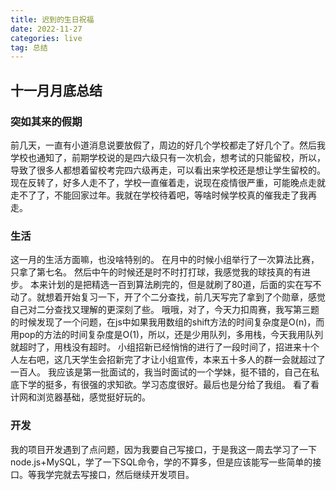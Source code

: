 ```yaml
---
title: 迟到的生日祝福
date: 2022-11-27
categories: live
tag: 总结
---
```


## 十一月月底总结

### 突如其来的假期
前几天，一直有小道消息说要放假了，周边的好几个学校都走了好几个了。然后我学校也通知了，前期学校说的是四六级只有一次机会，想考试的只能留校，所以，导致了很多人都想着留校考完四六级再走，可以看出来学校还是想让学生留校的。现在反转了，好多人走不了，学校一直催着走，说现在疫情很严重，可能晚点走就走不了了，不能回家过年。我就在学校待着吧，等啥时候学校真的催我走了我再走。

### 生活
这一月的生活方面嘛，也没啥特别的。
在月中的时候小组举行了一次算法比赛，只拿了第七名。
然后中午的时候还是时不时打打球，我感觉我的球技真的有进步。
本来计划的是把精选一百到算法刷完的，但是就刷了80道，后面的实在写不动了。就想着开始复习一下，开了个二分查找，前几天写完了拿到了个勋章，感觉自己对二分查找又理解的更深刻了些。
哦哦，对了，今天力扣周赛，我写第三题的时候发现了一个问题，在js中如果我用数组的shift方法的时间复杂度是O(n)，而用pop的方法的时间复杂度是O(1)，所以，还是少用队列，多用栈，今天我用队列就超时了，用栈没有超时。
小组招新已经悄悄的进行了一段时间了，招进来十个人左右吧，这几天学生会招新完了才让小组宣传，本来五十多人的群一会就超过了一百人。
我应该是第一批面试的，我当时面试的一个学妹，挺不错的，自己在私底下学的挺多，有很强的求知欲。学习态度很好。最后也是分给了我组。
看了看计网和浏览器基础，感觉挺好玩的。

### 开发
我的项目开发遇到了点问题，因为我要自己写接口，于是我这一周去学习了一下node.js+MySQL，学了一下SQL命令，学的不算多，但是应该能写一些简单的接口。等我学完就去写接口，然后继续开发项目。